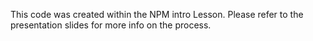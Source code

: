 This code was created within the NPM intro Lesson.
Please refer to the presentation slides for more info on the process.